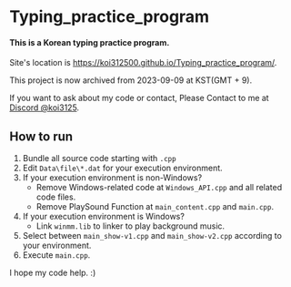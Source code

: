 # Typing_practice_program
#### This is a Korean typing practice program.

Site's location is https://koi312500.github.io/Typing_practice_program/.

This project is now archived from 2023-09-09 at KST(GMT + 9).

If you want to ask about my code or contact, Please Contact to me at [Discord @koi3125](https://discord.com/users/753625063357546556).

## How to run
1. Bundle all source code starting with `.cpp`
2. Edit `Data\file\*.dat` for your execution environment.
3. If your execution environment is non-Windows?
    - Remove Windows-related code at `Windows_API.cpp` and all related code files.
    - Remove PlaySound Function at `main_content.cpp` and `main.cpp`.
4. If your execution environment is Windows?
    - Link `winmm.lib` to linker to play background music. 
5. Select between `main_show-v1.cpp` and `main_show-v2.cpp` according to your environment.
6. Execute `main.cpp`. 

I hope my code help. :)
